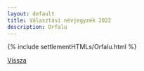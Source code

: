 ```yaml
---
layout: default
title: Választási névjegyzék 2022
description: Orfalu
---
```


{% include settlementHTMLs/Orfalu.html %}

[Vissza](../)